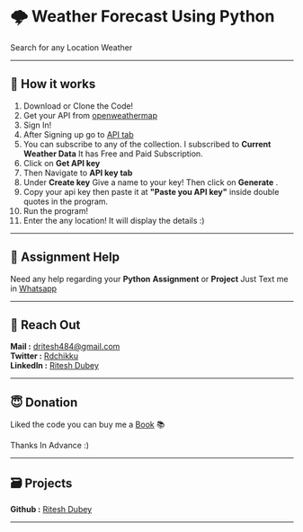 # 🌩️ Weather Forecast Using Python
Search for any Location Weather

---
## 🔽 How it works 

1. Download or Clone the Code!  
2. Get your API from [openweathermap](https://openweathermap.org/)  
3. Sign In!   
4. After Signing up go to [API tab](https://openweathermap.org/api)  
5. You can subscribe to any of the collection. I subscribed to **Current Weather Data** It has Free and Paid Subscription.  
6. Click on **Get API key**  
7. Then Navigate to **API key tab**  
8. Under **Create key** Give a name to your key! Then click on **Generate** .  
9. Copy your api key then paste it at **"Paste you API key"** inside double quotes in the program.  
10. Run the program!  
11. Enter the any location! It will display the details :)  

---

## 👥 Assignment Help
Need any help regarding your **Python** **Assignment** or **Project** Just Text me in [Whatsapp](http://wa.me/918682932589)

---
## 📩 Reach Out

**Mail :**  [dritesh484@gmail.com](mailto:dritesh484@gmail.com)  
**Twitter :** [Rdchikku](https://twitter.com/Rdchikku_)  
**LinkedIn :** [Ritesh Dubey](https://www.linkedin.com/in/ritesh-dubey-1a54a4215/) 

---

## 😇 Donation

Liked the code you can buy me a [Book](https://www.buymeacoffee.com/Chikku) 📚

Thanks In Advance :)

---

## 🗃️ Projects  
   
**Github :** [Ritesh Dubey](https://github.com/0xchikku)  


---
